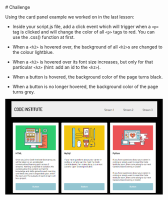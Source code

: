 # Challenge

Using the card panel example we worked on in the last lesson:

- Inside your script.js file, add a click event which will trigger when a `<p>` tag is clicked and will change the color of all `<p>` tags to red. You can use the .css() function at first.

- When a `<h2>` is hovered over, the background of all `<h2>`s are changed to the colour lightblue.

- When a `<h2>` is hovered over its font size increases, but only for that particular `<h2>` (hint: add an id to the `<h2>`).

- When a button is hovered, the background color of the page turns black.

- When a button is no longer hovered, the background color of the page turns grey.

![](imgs/1.png)




